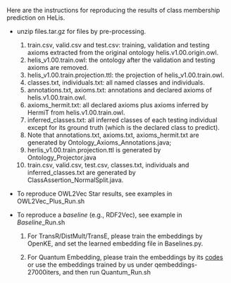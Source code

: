 Here are the instructions for reproducing the results of class membership prediction on HeLis. 

- unzip files.tar.gz for files by pre-processing.

  1. train.csv, valid.csv and test.csv: training, validation and testing axioms extracted from the original ontology helis.v1.00.origin.owl.
  2. helis_v1.00.train.owl: the ontology after the validation and testing axioms are removed.
  3. helis_v1.00.train.projection.ttl: the projection of helis_v1.00.train.owl.
  4. classes.txt, individuals.txt: all named classes and individuals.
  5. annotations.txt, axioms.txt: annotations and declared axioms of helis.v1.00.train.owl.
  6. axioms_hermit.txt: all declared axioms plus axioms inferred by HermiT from helis.v1.00.train.owl.
  7. inferred_classes.txt: all inferred classes of each testing individual except for its ground truth (which is the declared class to predict).
  8. Note that annotations.txt, axioms.txt, axioms_hermit.txt are generated by Ontology_Axioms_Annotations.java; 
  9. herlis_v1.00.train.projection.ttl is generated by Ontology_Projector.java
  10. train.csv, valid.csv, test.csv, classes.txt, individuals and inferred_classes.txt are generated by ClassAssertion_NormalSplit.java.

- To reproduce OWL2Vec Star results, see examples in OWL2Vec_Plus_Run.sh

- To reproduce a *baseline* (e.g., RDF2Vec), see example in *Baseline*_Run.sh

   1. For TransR/DistMult/TransE, please train the embeddings by OpenKE, and set the learned embedding file in Baselines.py. 

   2. For Quantum Embedding, please train the embeddings by its [codes](https://github.com/IBM/e2r/tree/master/neurips2019) or use the embeddings trained by us under qembeddings-27000iters, and then run Quantum_Run.sh
